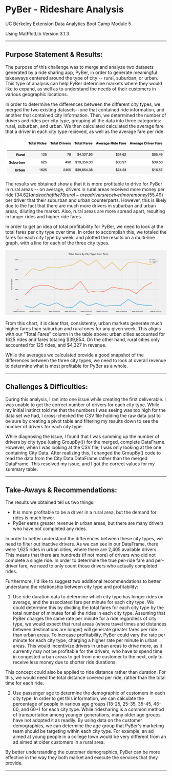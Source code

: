 # PyBer - Rideshare Analysis
UC Berkeley Extension Data Analytics Boot Camp Module 5


Using MatPlotLib Version 3.1.3


---


## Purpose Statement & Results:

The purpose of this challenge was to merge and analyze two datasets generated by a ride sharing app, PyBer, in order to generate meaningful takeaways centered around the type of city -- rural, suburban, or urban. This type of analysis can help PyBer determine markets where they would like to expand, as well as to understand the needs of their customers in various geographic locations. 

In order to determine the differences between the different city types, we merged the two existing datasets--one that contained ride information, and another that contained city information. Then, we determined the number of drivers and rides per city type, grouping all the data into three categories: rural, suburban, and urban. We then calculated calculated the average fare that a driver in each city type recieved, as well as the average fare per ride. 

![Technical Analysis Deliverable 1: DataFrame that breaks down total rides, drivers, and fares by city type, as well as calculated fare averages per driver and per ride.](analysis/challenge/citytypedf.png)

The results we obtained show a that it is more profitable to drive for PyBer in rural areas -- on average, drivers in rural areas received more money per ride ($34.62) and each of the 78 rural-area drivers received more money ($55.49) per driver that their suburban and urban counterparts. However, this is likely due to the fact that there are much more drivers in suburban and urban areas, diluting the market. Also, rural areas are more spread apart, resulting in longer rides and higher ride fares. 

In order to get an idea of total profitability for PyBer, we need to look at the total fares per city type over time. In order to accomplish this, we totaled the fares for each city type by week, and plotted the results on a multi-line graph, with a line for each of the three city types. 

![Technical Analysis Deliverable 2: Multi-Line Chart showing the fares per city type over time](analysis/challenge/fivethirtyeightplot.png)

From this chart, it is clear that, consistently, urban markets generate much higher fares than suburban and rural ones for any given week. This aligns with our "Total Fares" column in the table above: urban cities accounted for 1625 rides and fares totaling $39,854. On the other hand, rural cities only accounted for 125 rides, and $4,327 in revenue. 

While the averages we calculated provide a good snapshot of the differences between the three city types, we need to look at overall revenue to determine what is most profitable for PyBer as a whole.

---

## Challenges & Difficulties:

During this analysis, I ran into one issue while creating the first deliverable. I was unable to get the correct number of drivers for each city type. While my initial instinct told me that the numbers I was seeing was too high for the data set we had, I cross-checked the CSV file holding the raw data just to be sure by creating a pivot table and filtering my results down to see the number of drivers for each city type. 

While diagnosing the issue, I found that I was summing up the number of drivers by city type (using GroupBy()) for the merged, complete DataFrame. However, when I was looking at the CSV file, I was only looking at the one containing City Data. After realizing this, I changed the GroupBy() code to read the data from the City Data DataFrame rather than the merged DataFrame. This resolved my issue, and I got the correct values for my summary table.

---

## Take-Aways & Recommendations:

The results we obtained tell us two things: 
- It is more profitable to be a driver in a rural area, but the demand for rides is much lower.
- PyBer earns greater revenue in urban areas, but there are many drivers who have not completed any rides.

In order to better understand the differences between these city types, we need to filter out inactive drivers. As we can see in our DataFrame, there were 1,625 rides in urban cities, where there are 2,405 available drivers. This means that there are hundreds (if not more) of drivers who did not complete a single ride. In order to determine the true per-ride fare and per-driver fare, we need to only count those drivers who actually completed rides. 

Furthermore, I'd like to suggest two additional recommendations to better understand the relationship between city type and profitability:

1) Use ride duration data to determine which city type has longer rides on average, and the associated fare per minute for each city type. We could determine this by dividing the total fares for each city type by the total number of minutes for all the rides in each city type. Assuming that PyBer charges the same rate per minute for a ride regardless of city type, we would expect that rural areas (where travel times and distances between destinations are longer) will generate greater fares per ride than urban areas. To increase profitability, PyBer could vary the rate per minute for each city type, charging a higher rate per minute in urban areas. This would incentivize drivers in urban areas to drive more, as it currently may not be profitable for the drivers, who have to spend time in congested urban areas to get from one customer to the next, only to receive less money due to shorter ride durations.

This concept could also be applied to ride distance rather than duration. For this, we would need the total distance covered per ride, rather than the total time for each ride.

2) Use passenger age to determine the demographic of customers in each city type. In order to get this information, we can calculate the percentage of people in various age groups (18-25, 25-35, 35-45, 46-60, and 60+) for each city type. While ridesharing is a common method of transportation among younger generations, many older age groups  have not adopted it as readily. By using data on the customer demographics, we can determine the age group that PyBer's marketing team should be targeting within each city type. For example, an ad aimed at young people in a college town would be very different from an ad aimed at older customers in a rural area. 

By better understanding the customer demographics, PyBer can be more effective in the way they both market and execute the services that they provide.

---
